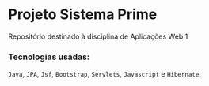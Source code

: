 # Projeto Sistema Prime
Repositório destinado à disciplina de Aplicações Web 1
### Tecnologias usadas:
`Java`, `JPA`, `Jsf`, `Bootstrap`, `Servlets`, `Javascript` e `Hibernate`.
